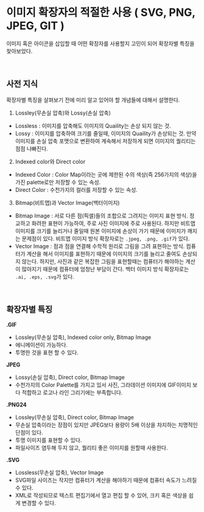 # 이미지 확장자의 적절한 사용 ( SVG, PNG, JPEG, GIT )

이미지 혹은 아이콘을 삽입할 때 어떤 확장자를 사용할지 고민이 되어 확장자별 특징을 찾아보았다.

<br>

## 사전 지식

확장자별 특징을 살펴보기 전에 미리 알고 있어야 할 개념들에 대해서 설명한다.

1. Lossley(무손실 압축)와 Lossy(손실 압축)

- Lossless : 이미지를 압축해도 이미지의 Quaility는 손상 되지 않는 것.
- Lossy : 이미지를 압축하여 크기를 줄일때, 이미지의 Quaility가 손상되는 것. 만약 이미지를 손실 압축 포맷으로 변환하여 계속해서 저장하게 되면 이미지의 퀄리티는 점점 나빠진다.

2. Indexed color와 Direct color

- Indexed Color : Color Map이라는 곳에 제한된 수의 색상(즉 256가지의 색상)을 가진 palette로만 저장할 수 있는 속성.
- Direct Color : 수천가지의 컬러를 저장할 수 있는 속성.

3. Bitmap(비트맵)과 Vector Image(백터이미지)

- Bitmap Image : 서로 다른 점(픽셀)들의 조합으로 그려지는 이미지 표현 방식. 정교하고 화려한 표현이 가능하여, 주로 사진 이미지에 주로 사용된다. 하지만 비트맵 이미지를 크기를 늘리거나 줄일때 원본 이미지에 손상이 가기 때문에 이미지가 깨지는 문제점이 있다. 비트맵 이미지 방식 확장자로는 `.jpeg, .png, .gif`가 있다.
- Vector Image : 점과 점을 연결해 수학적 원리로 그림을 그려 표현하는 방식. 컴퓨터가 계산을 해서 이미지를 표현하기 때문에 이미지의 크기를 늘리고 줄여도 손상되지 않는다. 하지만, 사진과 같은 복잡한 그림을 표현할때는 컴퓨터가 해야하는 계산이 많아지기 때문에 컴퓨터에 엄청난 부담이 간다. 백터 이미지 방식 확장자로는 `.ai, .eps, .svg`가 있다.

<br>

## 확장자별 특징

**.GIF**

- Lossley(무손실 압축), Indexed color only, Bitmap Image
- 에니메이션이 가능하다.
- 투명한 것을 표현 할 수 있다.

**JPEG**

- Lossy(손실 압축), Direct color, Bitmap Image
- 수천가지의 Color Palette를 가지고 있서 사진, 그라데이션 이미지에 GIF이미지 보다 적합하고 로고나 라인 그리기에는 부족합니다.

**.PNG24**

- Lossley(무손실 압축), Direct color, Bitmap Image
- 무손실 압축이라는 장점이 있지만 JPEG보다 용량이 5배 이상을 차지하는 치명적인 단점이 있다.
- 투명 이미지를 표현할 수 있다.
- 파일사이즈 염두해 두지 않고, 퀄리티 좋은 이미지를 원할때 사용한다.

**.SVG**

- Lossless(무손실 압축), Vector Image
- SVG파일 사이즈는 작지만 컴퓨터가 계산을 해야하기 때문에 컴퓨터 속도가 느려질 수 있다.
- XML로 작성되므로 텍스트 편집기에서 열고 편집 할 수 있어, 크키 혹은 색상을 쉽게 변경할 수 있다.
